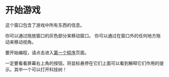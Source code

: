 # 开始游戏
这个窗口包含了游戏中所有东西的信息。

你可以通过拖放窗口的灰色部分来移动窗口。
你可以通过在窗口外的任何地方拖动来移动视角。

要开始编程，请点击进入[第一个程序](docs/first_program.md)页面。

一定要看看屏幕右上角的按钮。将鼠标悬停在它们上面可以看到解释它们作用的提示。其中一个可以打开科技树！